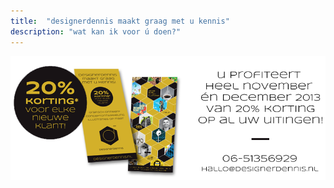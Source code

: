 ```yaml
---
title:  "designerdennis maakt graag met u kennis"
description: "wat kan ik voor ú doen?"
---
```


![WDF](images/work/designerdennis_actie_2013.png)